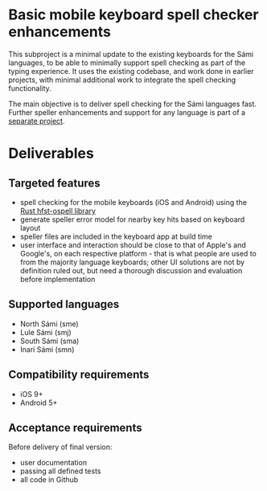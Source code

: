 # Basic mobile keyboard spell checker enhancements

This subproject is a minimal update to the existing keyboards for the Sámi languages, to be able to minimally support spell checking as part of the typing experience. It uses the existing codebase, and work done in earlier projects, with minimal additional work to integrate the spell checking functionality.

The main objective is to deliver spell checking for the Sámi languages fast. Further speller enhancements and support for any language is part of a [separate project](MobileSpell2.md).

# Deliverables

## Targeted features

* spell checking for the mobile keyboards (iOS and Android) using the [Rust hfst-ospell library](https://github.com/bbqsrc/hfst-ospell-rs)
* generate speller error model for nearby key hits based on keyboard layout
* speller files are included in the keyboard app at build time
* user interface and interaction should be close to that of Apple's and Google's, on each respective platform - that is what people are used to from the majority language keyboards; other UI solutions are not by definition ruled out, but need a thorough discussion and evaluation before implementation

## Supported languages

* North Sámi (sme)
* Lule Sámi (smj)
* South Sámi (sma)
* Inari Sámi (smn)

## Compatibility requirements

* iOS 9+
* Android 5+

## Acceptance requirements

Before delivery of final version:

* user documentation
* passing all defined tests
* all code in Github
